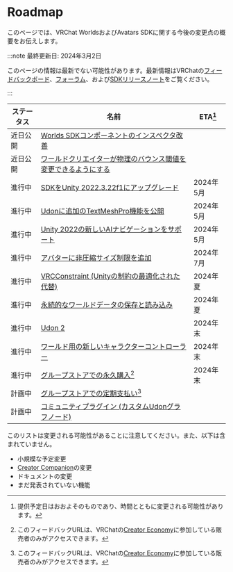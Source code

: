 # Roadmap

このページでは、VRChat WorldsおよびAvatars SDKに関する今後の変更点の概要をお伝えします。



:::note 最終更新日: 2024年3月2日

このページの情報は最新でない可能性があります。最新情報はVRChatの[フィードバックボード](https://feedback.vrchat.com/)、[フォーラム](https://ask.vrchat.com/c/official/31)、および[SDKリリースノート](/releases/)をご覧ください。

:::

| ステータス  | 名前                                                                                                                                                             | ETA[^1]     |
| ----------- | ---------------------------------------------------------------------------------------------------------------------------------------------------------------- | ----------- |
| 近日公開    | [Worlds SDKコンポーネントのインスペクタ改善](https://feedback.vrchat.com/sdk-bug-reports/p/inspector-improvements-for-worlds-sdk-components)               |             |
| 近日公開    | [ワールドクリエイターが物理のバウンス閾値を変更できるようにする](https://feedback.vrchat.com/udon/p/allow-world-creators-to-change-physics-bounce-threshold)            |             |
| 進行中      | [SDKをUnity 2022.3.22f1にアップグレード](https://feedback.vrchat.com/sdk-bug-reports/p/upgrade-the-sdk-to-unity-2022322f1)                                         | 2024年5月    |
| 進行中      | [Udonに追加のTextMeshPro機能を公開](https://feedback.vrchat.com/udon/p/expose-additional-textmeshpro-features-to-udon)                              | 2024年5月    |
| 進行中      | [Unity 2022の新しいAIナビゲーションをサポート](https://feedback.vrchat.com/udon/p/support-the-new-ai-navigation-in-unity-2022)                                    | 2024年5月    |
| 進行中      | [アバターに非圧縮サイズ制限を追加](https://feedback.vrchat.com/avatar-30/p/add-memory-usage-limit-to-avatars)                                              | 2024年7月   |
| 進行中      | [VRCConstraint (Unityの制約の最適化された代替)](https://feedback.vrchat.com/avatar-30/p/vrcconstraint-optimized-replacement-for-unity-constraints) | 2024年夏 |
| 進行中      | [永続的なワールドデータの保存と読み込み](https://feedback.vrchat.com/udon/p/save-load-persistent-world-data)                                                          | 2024年夏 |
| 進行中      | [Udon 2](https://feedback.vrchat.com/udon/p/udon-2)                                                                                                              | 2024年末 |
| 進行中      | [ワールド用の新しいキャラクターコントローラー](https://feedback.vrchat.com/udon/p/new-character-controller-for-worlds)                                                    | 2024年末 |
| 進行中      | [グループストアでの永久購入](https://feedback.vrchat.com/creator-economy-sellers/p/permanent-purchases-in-group-stores )[^2]                            | 2024年末 |
| 計画中      | [グループストアでの定期支払い](https://feedback.vrchat.com/creator-economy-sellers/p/recurring-payment-in-group-stores)[^2]                                 |             |
| 計画中      | [コミュニティプラグイン (カスタムUdonグラフノード)](https://feedback.vrchat.com/udon/p/community-plugins-custom-udon-graph-nodes)                                      |             |                                                                                                                          |             |

このリストは変更される可能性があることに注意してください。また、以下は含まれていません。
- 小規模な予定変更
- [Creator Companion](https://vcc.docs.vrchat.com/)の変更
- ドキュメントの変更
- まだ発表されていない機能

[^1]: 提供予定日はおおよそのものであり、時間とともに変更される可能性があります。
[^2]: このフィードバックURLは、VRChatの[Creator Economy](/economy/)に参加している販売者のみがアクセスできます。
